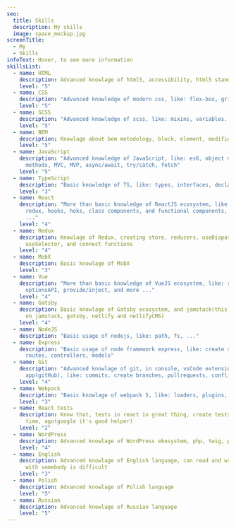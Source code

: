 ```yaml
---
seo:
  title: Skills
  description: My skills
  image: space_mockup.jpg
screenTitle:
  - My
  - Skills
infoText: Hover, to see more information
skillsList:
  - name: HTML
    description: Advanced knowlage of html5, accessibility, html5 standards, semantic
    level: "5"
  - name: CSS
    description: "Advanced knowledge of modern css, like: flex-box, grid, css properties"
    level: "5"
  - name: SCSS
    description: "Advanced knowledge of scss, like: mixins, variables..."
    level: "5"
  - name: BEM
    description: Knowlage about bem metodology, block, element, modifier
    level: "5"
  - name: JavaScript
    description: "Advanced knowledge of JavaScript, like: es6, object methods, array
      methods, MVC, MVP, async/await, try/catch, fetch"
    level: "5"
  - name: TypeScript
    description: "Basic knowledge of TS, like: types, interfaces, declarations"
    level: "3"
  - name: React
    description: "More than basic knowledge of ReactJS ecosystem, like: router,
      redux, hooks, hoks, class components, and functional components, and more
      ..."
    level: "4"
  - name: Redux
    description: Knowlage of Redux, creating store, reducers, useDispatch,
      useSelector, and connect functions
    level: "4"
  - name: MobX
    description: Basic knowlage of MobX
    level: "3"
  - name: Vue
    description: "More than basic knowledge of VueJS ecosystem, like: router, vuex,
      optionsAPI, provide/inject, and more ..."
    level: "4"
  - name: Gatsby
    description: Basic knowlage of Gatsby ecosystem, and jamstack(this site created
      on jamstack, gatsby, netlify and netlifyCMS)
    level: "4"
  - name: NodeJS
    description: "Basic usage of nodejs, like: path, fs, ..."
  - name: Express
    description: "Basic usage of node framework express, like: create server,
      routes, controllers, models"
  - name: Git
    description: "Advanced knowlage of git, in console, vsCode extension, desktop
      app(gitHub), like: commits, create branches, pullrequests, conflicts."
    level: "4"
  - name: Webpack
    description: "Basic knowlage of webpack 5, like: loaders, plugins, devServer"
    level: "3"
  - name: React tests
    description: Know that, tests in react in great thing, create tests, but long
      time, ago(google it's good helper)
    level: "2"
  - name: WordPress
    description: Advanced knowlage of WordPress ekosystem, php, twig, plugins, themes
    level: "4"
  - name: English
    description: Advanced knowlage of English language, can read and write, but talk
      with somebody is difficult
    level: "3"
  - name: Polish
    description: Advanced knowlage of Polish language
    level: "5"
  - name: Russian
    description: Advanced knowlage of Russian language
    level: "5"
---
```

